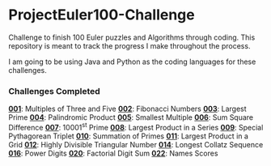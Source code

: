 # ProjectEuler100-Challenge

Challenge to finish 100 Euler puzzles and Algorithms through coding. This repository is meant to track the progress I make throughout the process.

I am going to be using Java and Python as the coding languages for these challenges.

### Challenges Completed

**[001](https://github.com/jcreighton669/ProjectEuler100-Challenge/tree/master/001:%20Multiples%20Of%20Three%20and%20Five)**: Multiples of Three and Five
**[002](https://github.com/jcreighton669/ProjectEuler100-Challenge/tree/master/002:%20FibonacciNumbers)**: Fibonacci Numbers
**[003](https://github.com/jcreighton669/ProjectEuler100-Challenge/tree/master/003:%20Largest%20Prime)**: Largest Prime
**[004](https://github.com/jcreighton669/ProjectEuler100-Challenge/tree/master/004:%20Palindromic%20Product)**: Palindromic Product
**[005](https://github.com/jcreighton669/ProjectEuler100-Challenge/tree/master/005:%20Smallest%20Multiple)**: Smallest Multiple
**[006](https://github.com/jcreighton669/ProjectEuler100-Challenge/tree/master/006:%20Sum%20Square%20Difference)**: Sum Square Difference
**[007](https://github.com/jcreighton669/ProjectEuler100-Challenge/tree/master/007:%2010001st%20Prime)**: 10001<sup>st</sup> Prime
**[008](https://github.com/jcreighton669/ProjectEuler100-Challenge/tree/master/008:%20Largest%20Product%20in%20a%20Series)**: Largest Product in a Series
**[009](https://github.com/jcreighton669/ProjectEuler100-Challenge/tree/master/009:%20Special%20Pythagorean%20Triplet)**: Special Pythagorean Triplet
**[010](https://github.com/jcreighton669/ProjectEuler100-Challenge/tree/master/010:%20Summation%20of%20Primes)**: Summation of Primes
**[011](https://github.com/jcreighton669/ProjectEuler100-Challenge/tree/master/011:%20Largest%20Product%20in%20a%20Grid)**: Largest Product in a Grid
**[012](https://github.com/jcreighton669/ProjectEuler100-Challenge/tree/master/012:%20Highly%20Divisible%20Triangular%20Number)**: Highly Divisible Triangular Number
**[014](https://github.com/jcreighton669/ProjectEuler100-Challenge/tree/master/014:%20Longest%20Collatz%20Sequence)**: Longest Collatz Sequence
**[016](https://github.com/jcreighton669/ProjectEuler100-Challenge/tree/master/016:%20Power%20Digits)**: Power Digits
**[020](https://github.com/jcreighton669/ProjectEuler100-Challenge/tree/master/020:%20Factorial%20digit%20sum)**: Factorial Digit Sum
**[022](https://github.com/jcreighton669/ProjectEuler100-Challenge/tree/master/022:%20Names%20scores)**: Names Scores
